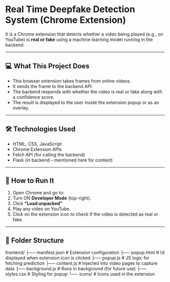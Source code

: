 # Real Time Deepfake Detection System (Chrome Extension)

It is a Chrome extension that detects whether a video being played (e.g., on YouTube) is **real or fake** using a machine learning model running in the backend.

---

## 💻 What This Project Does

- This browser extension takes frames from online videos.
- It sends the frame to the backend API.
- The backend responds with whether the video is real or fake along with a confidence score.
- The result is displayed to the user inside the extension popup or as an overlay.

---

## 🛠 Technologies Used

- HTML, CSS, JavaScript
- Chrome Extension APIs
- Fetch API (for calling the backend)
- Flask (in backend – mentioned here for context)

---

## 🚀 How to Run It

1. Open Chrome and go to:
2. Turn ON **Developer Mode** (top-right).
3. Click **"Load unpacked"** 
4. Play any video on YouTube.
5. Click on the extension icon to check if the video is detected as real or fake.

---

## 📁 Folder Structure

frontend/
├── manifest.json # Extension configuration
├── popup.html # UI displayed when extension icon is clicked
├── popup.js # JS logic for fetching prediction
├── content.js # Injected into video pages to capture data
├── background.js # Runs in background (for future use)
├── styles.css # Styling for popup
└── icons/ # Icons used in the extension

